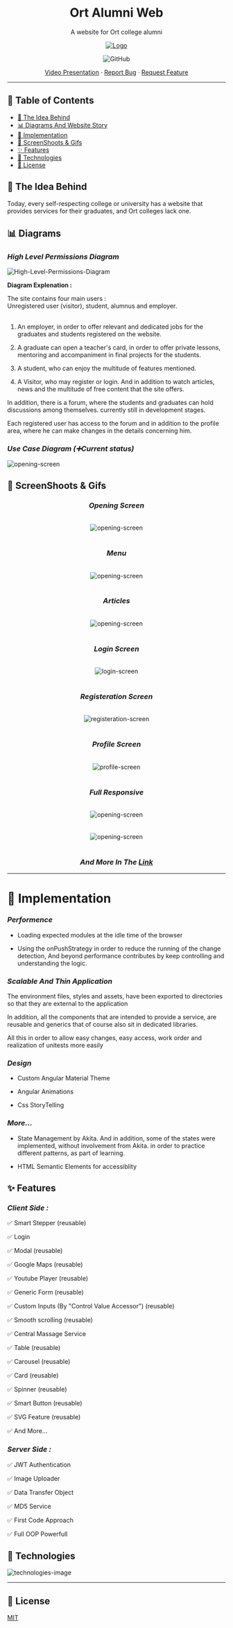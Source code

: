 <div align="center">
  <h1>Ort Alumni Web</h1>
  <p>A website for Ort college alumni</p>
    <a href="https://github.com/github_username/repo_name">
    <img src="https://github.com/MaorLev/assets/blob/master/.github/ort-alumni-web/screenshoots/main-logo.png" alt="Logo">
  </a>
  <p>
    <img alt="GitHub" src="https://img.shields.io/github/license/avivharuzi/readme-template?style=for-the-badge">
  </p>
  <p>
    <!-- <a href="https://github.com/MaorLev/ort-alumni-web">View Demo</a> -->
    <a href="https://youtu.be/kP-5U4KBrUs">Video Presentation</a>
    ·
    <a href="https://github.com/MaorLev/ort-alumni-web/issues">Report Bug</a>
    ·
    <a href="https://github.com/MaorLev/ort-alumni-web/issues">Request Feature</a>
  </p>
</div>

---

## 📖 Table of Contents

- [🔔 The Idea Behind](#the-idea-behind)
- [📊 Diagrams And Website Story](#diagrams)
- [🧠 Implementation](#implementation)
- [🎥 ScreenShoots & Gifs](#screen-shoots)
- [✨ Features](#features)
- [👑 Technologies](#technologies)
- [📜 License](#license)

<div id="the-idea-behind"><div>

## 🔔 The Idea Behind
Today, every self-respecting college or university has a website that provides services for their graduates, and Ort colleges lack one.

<div id="diagrams"><div>

## 📊 Diagrams

### *High Level Permissions Diagram*
<img src="https://github.com/MaorLev/assets/blob/master/.github/ort-alumni-web/materials/premission-diagram.jpg" alt="High-Level-Permissions-Diagram">


**Diagram Explenation :** 

The site contains four main users :
</br>
Unregistered user (visitor), student, alumnus and employer.
</br>
</br>

1. An employer, in order to offer relevant and dedicated jobs for the graduates and students registered on the website.

2. A graduate can open a teacher's card, in order to offer private lessons, mentoring and accompaniment in final projects for the students.

3. A student, who can enjoy the multitude of features mentioned.

4. A Visitor, who may register or login. And in addition to watch articles, news and the multitude of free content that the site offers.


In addition, there is a forum, where the students and graduates can hold discussions among themselves. currently still in development stages.

Each registered user has access to the forum and in addition to the profile area, where he can make changes in the details concerning him.

### *Use Case Diagram (➕Current status)*

<img src="https://github.com/MaorLev/assets/blob/master/.github/ort-alumni-web/screenshoots/diagram.png" alt="opening-screen">


<div id="screen-shoots"> </div>

## 🎥 ScreenShoots & Gifs
<div align="center">

### *Opening Screen*
</br>
<img src="https://github.com/MaorLev/assets/blob/master/.github/ort-alumni-web/screenshoots/opening-screen/opening-screen.jpg" alt="opening-screen">

</br>
</br>

### *Menu*
</br>
<img src="https://github.com/MaorLev/assets/blob/master/.github/ort-alumni-web/screenshoots/expend-menu/menu-modal.jpg" alt="opening-screen">

</br>
</br>

### *Articles*
</br>
<img src="https://github.com/MaorLev/assets/blob/master/.github/ort-alumni-web/screenshoots/articles/articles-events.jpg" alt="opening-screen">

</br>
</br>

### *Login Screen*

</br>
<img src="https://github.com/MaorLev/assets/blob/master/.github/ort-alumni-web/screenshoots/Auth/Login/login.jpg" alt="login-screen">

</br>
</br>

### *Registeration Screen*
</br>
<img src="https://github.com/MaorLev/assets/blob/master/.github/ort-alumni-web/screenshoots/Auth/Registeration/registeration.jpg" alt="registeration-screen">

</br>
</br>

### *Profile Screen*
</br>
<img src="https://github.com/MaorLev/assets/blob/master/.github/ort-alumni-web/screenshoots/Auth/Profile/profile.jpg" alt="profile-screen">

</br>
</br>

### *Full Responsive*
</br>
<img src="https://github.com/MaorLev/assets/blob/master/.github/ort-alumni-web/screenshoots/opening-screen/opening-responsive.gif" alt="opening-screen">

</br>
</br>
</br>

<img src="https://github.com/MaorLev/assets/blob/master/.github/ort-alumni-web/screenshoots/expend-menu/menu-modal.gif" alt="opening-screen">


</br>
</br>

### *And More In The <a href="https://youtu.be/kP-5U4KBrUs">Link</a>*
</div>



---

<div id="implementation"><div>

# 🧠 Implementation

### *Performence*

- Loading expected modules at the idle time of the browser

- Using the onPushStrategy in order to reduce the running of the change detection,
And beyond performance contributes by keep controlling and understanding the logic.

### *Scalable And Thin Application*

The environment files, styles and assets, have been exported to directories so that they are external to the application

In addition, all the components that are intended to provide a service, are reusable and generics that of course also sit in dedicated libraries.

All this in order to allow easy changes, easy access, work order and realization of unitests more easily

### *Design*

- Custom Angular Material Theme

- Angular Animations

- Css StoryTelling

### *More...*

- State Management by Akita. And in addition, some of the states were implemented, without involvement from Akita. in order to practice different patterns, as part of learning.

- HTML Semantic Elements for accessiblity

<div id="features"><div>

## ✨ Features

### *Client Side :*

✅ Smart Stepper (reusable)

✅ Login

✅ Modal (reusable)

✅ Google Maps (reusable)

✅ Youtube Player (reusable)

✅ Generic Form (reusable)

✅ Custom Inputs (By "Control Value Accessor") (reusable)

✅ Smooth scrolling (reusable)

✅ Central Massage Service 

✅ Table (reusable)

✅ Carousel (reusable)

✅ Card (reusable)

✅ Spinner (reusable)

✅ Smart Button (reusable)

✅ SVG Feature (reusable)

✅ And More...


### *Server Side :*

✅ JWT Authentication

✅ Image Uploader

✅ Data Transfer Object

✅ MD5 Service

✅ First Code Approach

✅ Full OOP Powerfull

<div id="technologies"><div>

## 👑 Technologies

<img src="https://github.com/MaorLev/assets/blob/master/.github/ort-alumni-web/screenshoots/technologies-image.jpg" alt="technologies-image">

----

<div id="license"><div>

## 📜 License

[MIT](LICENSE)
